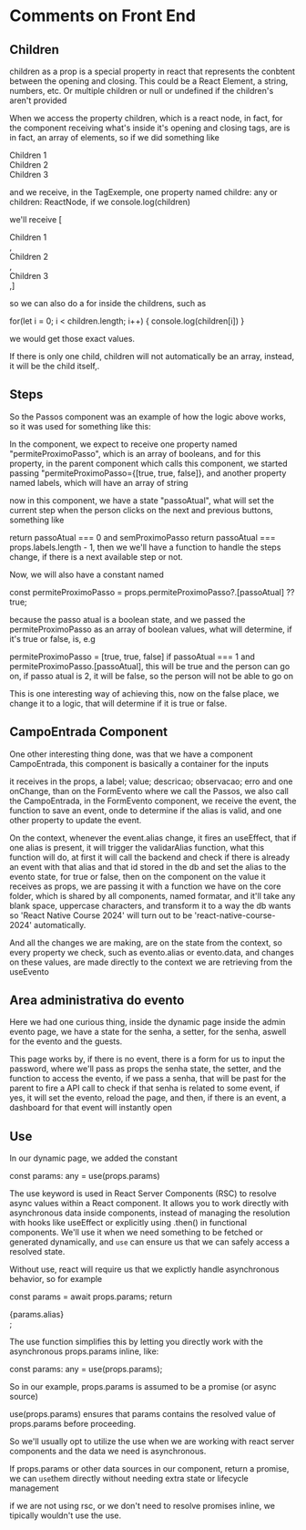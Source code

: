# Comments on Front End

## Children

children as a prop is a special property in react that represents the conbtent between the opening and closing. This could
be a React Element, a string, numbers, etc. Or multiple children or null or undefined if the children's aren't provided

When we access the property children, which is a react node, in fact, for the component receiving what's inside it's opening
and closing tags, are is in fact, an array of elements, so if we did something like

<TagExample> 
  <div>Children 1</Children1>
  <div>Children 2</Children1>
  <div>Children 3</Children1>
</TagExample>

and we receive, in the TagExemple, one property named childre: any or children: ReactNode, if we console.log(children)

we'll receive [<div>Children 1</div>, <div>Children 2</div>, <div>Children 3</div>,]

so we can also do a for inside the childrens, such as

for(let i = 0; i < children.length; i++) {
  console.log(children[i])
}

we would get those exact values.

If there is only one child, children will not automatically be an array, instead, it will be the child itself,.

## Steps

So the Passos component was an example of how the logic above works, so it was used for something like this:

In the component, we expect to receive one property named "permiteProximoPasso", which is an array of booleans, and for
this property, in the parent component which calls this component, we started passing "permiteProximoPasso={[true, true, false]},
and another property named labels, which will have an array of string

now in this component, we have a state "passoAtual", what will set the current step when the person clicks on the next and
previous buttons, something like

return passoAtual === 0 and semProximoPasso return passoAtual === props.labels.length - 1, then we we'll have a function
to handle the steps change, if there is a next available step or not.

Now, we will also have a constant named

const permiteProximoPasso = props.permiteProximoPasso?.[passoAtual] ?? true;

because the passo atual is a boolean state, and we passed the permiteProximoPasso as an array of  boolean values, what will
determine, if it's true or false, is, e.g

permiteProximoPasso = [true, true, false]
if passoAtual === 1 and permiteProximoPasso.[passoAtual], this will be true and the person can go on, if passo atual is
2, it will be false, so the person will not be able to go on

This is one interesting way of achieving this, now on the false place, we change it to a logic, that will determine if it
is true or false.

## CampoEntrada Component

One other interesting thing done, was that we have a component CampoEntrada, this component is basically a container for
the inputs

it receives in the props, a label; value; descricao; observacao; erro and one onChange, than on the FormEvento where we call
the Passos, we also call the CampoEntrada, in the FormEvento component, we receive the event, the function to save an event,
onde to determine if the alias is valid, and one other property to update the event.

On the context, whenever the event.alias change, it fires an useEffect, that if one alias is present, it will trigger the
validarAlias function, what this function will do, at first it will call the backend and check if there is already an event
with that alias and that id stored in the db and set the alias to the evento state, for true or false, then on the component
on the value it receives as props, we are passing it with a function we have on the core folder, which is shared by all 
components, named formatar, and it'll take any blank space, uppercase characters, and transform it to a way the db wants
so 'React Native Course 2024' will turn out to be 'react-native-course-2024' automatically.

And all the changes we are making, are on the state from the context, so every property we check, such as evento.alias
or evento.data, and changes on these values, are made directly to the context we are retrieving from the useEvento

## Area administrativa do evento

Here we had one curious thing, inside the dynamic page inside the admin evento page, we have a state for the senha, a setter, for the senha, aswell for the evento  and the guests.

This page works by, if there is no event, there is a form for us to input the password, where we'll pass as props the senha
state, the setter, and the function to access the evento, if we pass a senha, that will be past for the parent to fire a
API call to check if that senha is related to some event, if yes, it will set the evento, reload the page, and then, if
there is an event, a dashboard for that event will instantly open

## Use

In our dynamic page, we added the constant

const params: any = use(props.params)

The use keyword is used in React Server Components (RSC) to resolve async values within a React component. It allows you
to work directly with asynchronous data inside components, instead of managing the resolution with hooks like useEffect
or explicitly using .then() in functional components.
We'll use it when we need something to be fetched or generated dynamically, and `use` can ensure us that we can safely
access a resolved state.

Without use, react will require us that we explictly handle asynchronous behavior, so for example

const params = await props.params;
return <div>{params.alias}</div>;

The use function simplifies this by letting you directly work with the asynchronous props.params inline, like:

const params: any = use(props.params);

So in our example, props.params is assumed to be a promise (or async source)

use(props.params) ensures that params contains the resolved value of props.params before proceeding.

So we'll usually opt to utilize the use when we are working with react server components and the data we need is asynchronous.

If props.params or other data sources in our component, return a promise, we can `use`them directly without needing extra
state or lifecycle management

if we are not using rsc, or we don't need to resolve promises inline, we tipically wouldn't use the use. 


